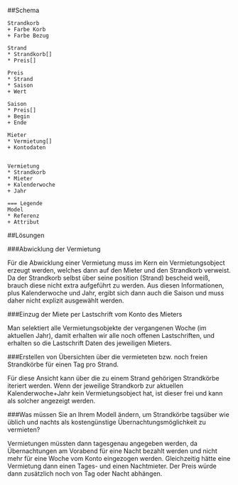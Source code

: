 ##Schema

```
Strandkorb
+ Farbe Korb
+ Farbe Bezug

Strand
* Strandkorb[]
* Preis[]

Preis
* Strand
* Saison
+ Wert

Saison
* Preis[]
+ Begin
+ Ende

Mieter
* Vermietung[]
+ Kontodaten


Vermietung
* Strandkorb
* Mieter
+ Kalenderwoche
+ Jahr

=== Legende
Model
* Referenz
+ Attribut
```

##Lösungen

###Abwicklung der Vermietung

Für die Abwicklung einer Vermietung muss im Kern ein Vermietungsobject erzeugt werden, welches dann auf den Mieter und den Strandkorb verweist. Da der Strandkorb selbst über seine position (Strand) bescheid weiß, brauch diese nicht extra aufgeführt zu werden. Aus diesen Informationen, plus Kalenderwoche und Jahr, ergibt sich dann auch die Saison und muss daher nicht explizit ausgewählt werden. 

###Einzug der Miete per Lastschrift vom Konto des Mieters

Man selektiert alle Vermietungsobjekte der vergangenen Woche (im aktuellen Jahr), damit erhalten wir alle noch offenen Lastschriften, und erhalten so die Lastschrift Daten des jeweiligen Mieters. 

###Erstellen von Übersichten über die vermieteten bzw. noch freien Strandkörbe für einen Tag pro Strand.

Für diese Ansicht kann über die zu einem Strand gehörigen Strandkörbe iteriert werden. Wenn der jeweilige Strandkorb zur aktuellen Kalenderwoche+Jahr kein Vermietungsobject hat, ist dieser frei und kann als solcher angezeigt werden. 

###Was müssen Sie an Ihrem Modell ändern, um Strandkörbe tagsüber wie üblich und nachts als kostengünstige Übernachtungsmöglichkeit zu vermieten?

Vermietungen müssten dann tagesgenau angegeben werden, da Übernachtungen am Vorabend für eine Nacht bezahlt werden und nicht mehr für eine Woche vom Konto eingezogen werden. Gleichzeitig hätte eine Vermietung  dann einen Tages- und einen Nachtmieter. Der Preis würde dann zusätzlich noch von Tag oder Nacht abhängen.
